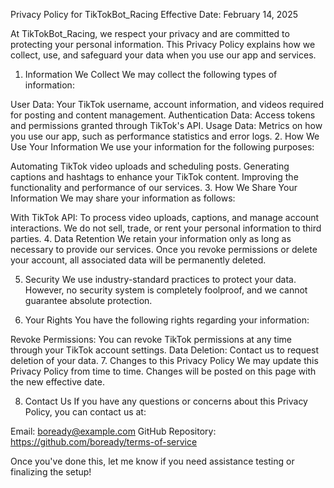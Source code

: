 Privacy Policy for TikTokBot_Racing
Effective Date: February 14, 2025

At TikTokBot_Racing, we respect your privacy and are committed to protecting your personal information. This Privacy Policy explains how we collect, use, and safeguard your data when you use our app and services.

1. Information We Collect
We may collect the following types of information:

User Data: Your TikTok username, account information, and videos required for posting and content management.
Authentication Data: Access tokens and permissions granted through TikTok's API.
Usage Data: Metrics on how you use our app, such as performance statistics and error logs.
2. How We Use Your Information
We use your information for the following purposes:

Automating TikTok video uploads and scheduling posts.
Generating captions and hashtags to enhance your TikTok content.
Improving the functionality and performance of our services.
3. How We Share Your Information
We may share your information as follows:

With TikTok API: To process video uploads, captions, and manage account interactions.
We do not sell, trade, or rent your personal information to third parties.
4. Data Retention
We retain your information only as long as necessary to provide our services. Once you revoke permissions or delete your account, all associated data will be permanently deleted.

5. Security
We use industry-standard practices to protect your data. However, no security system is completely foolproof, and we cannot guarantee absolute protection.

6. Your Rights
You have the following rights regarding your information:

Revoke Permissions: You can revoke TikTok permissions at any time through your TikTok account settings.
Data Deletion: Contact us to request deletion of your data.
7. Changes to this Privacy Policy
We may update this Privacy Policy from time to time. Changes will be posted on this page with the new effective date.

8. Contact Us
If you have any questions or concerns about this Privacy Policy, you can contact us at:

Email: boready@example.com
GitHub Repository: https://github.com/boready/terms-of-service


Once you've done this, let me know if you need assistance testing or finalizing the setup!
